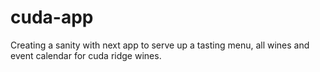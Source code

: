 # cuda-app
Creating a sanity with next app to serve up a tasting menu, all wines and event calendar for cuda ridge wines.
